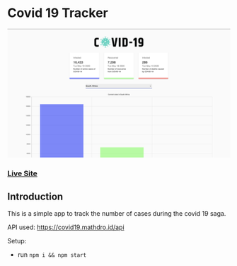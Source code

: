 # Covid 19 Tracker

![COVID-19 Tracker](https://github.com/scriptjumper/covid-19-tracker/blob/master/src/images/homepage.png)

### [Live Site](https://latest-covid-19-status.netlify.app/)

## Introduction

This is a simple app to track the number of cases during the covid 19 saga.

API used: https://covid19.mathdro.id/api

Setup:

- run `npm i && npm start`
